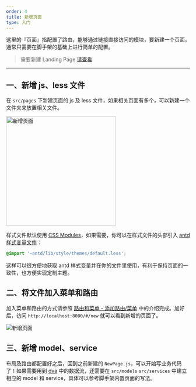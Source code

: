```yaml
---
order: 4
title: 新增页面
type: 入门
---
```


这里的『页面』指配置了路由，能够通过链接直接访问的模块，要新建一个页面，通常只需要在脚手架的基础上进行简单的配置。

> 需要新建 Landing Page [请查看](https://landing.ant.design/docs/use/pro-cn)

---

## 一、新增 js、less 文件

在 `src/pages` 下新建页面的 js 及 less 文件，如果相关页面有多个，可以新建一个文件夹来放置相关文件。

<img width="300" alt="新增页面" src="https://gw.alipayobjects.com/zos/rmsportal/hjDyFTVOgRwDzAIHApMO.png" />

<br />

样式文件默认使用 [CSS Modules](http://www.ruanyifeng.com/blog/2016/06/css_modules.html)，如果需要，你可以在样式文件的头部引入 [antd 样式变量文件](https://github.com/ant-design/ant-design/blob/master/components/style/themes/default.less)：

```css
@import '~antd/lib/style/themes/default.less';
```

这样可以很方便地获取 antd 样式变量并在你的文件里使用，有利于保持页面的一致性，也方便实现定制主题。

## 二、将文件加入菜单和路由

加入菜单和路由的方式请参照 [路由和菜单 - 添加路由/菜单](/docs/router-and-nav#添加路由/菜单) 中的介绍完成。加好后，访问 `http://localhost:8000/#/new` 就可以看到新增的页面了。

<img alt="新增页面" src="https://gw.alipayobjects.com/zos/rmsportal/xZIqExWKhdnzDBjajnZg.png" />

<br />

## 三、新增 model、service

布局及路由都配置好之后，回到之前新建的 `NewPage.js`，可以开始写业务代码了！如果需要用到 [dva](https://github.com/dvajs/dva/) 中的数据流，还需要在 `src/models` `src/services` 中建立相应的 model 和 service，具体可以参考脚手架内置页面的写法。

